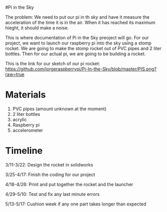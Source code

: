 #Pi in the Sky 

The problem:
We need to put our pi in th sky and have it measure the acceleration of the time it is in the air. When it has reached its maximum hieght, it should make a noise.

This is where documentation of Pi in the Sky preoject will go.
For our project, we want to launch our raspberry pi into the sky using a stomp rocket. We are going to make the stomp rocket out of PVC pipes and 2 liter bottles. Then for our actual pi, we are going to be building a rocket. 

This is the link for our sketch of our pi rocket: https://github.com/jorgeraspberrypi/Pi-In-the-Sky/blob/master/PIS.png?raw=true
# Materials
1. PVC pipes (amount unknown at the moment)
2. 2 liter bottles 
3. acrylic 
4. Raspberry pi 
5. accelerometer 

# Timeline
3/11-3/22: Design the rocket in solidworks

3/25-4/17: Finish the coding for our project

4/18-4/26: Print and put together the rocket and the launcher

4/29-5/10: Test and fix any last minute errors

5/13-5/17: Cushion week if any one part takes longer than expected
